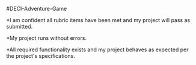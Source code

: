#DECI-Adventure-Game

*I am confident all rubric items have been met and my project will pass as submitted.

*My project runs without errors.

*All required functionality exists and my project behaves as expected per the project's specifications.
